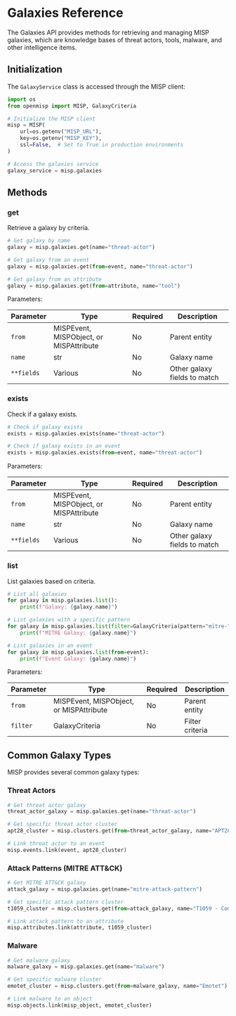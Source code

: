 # Galaxies Reference

The Galaxies API provides methods for retrieving and managing MISP galaxies, which are knowledge bases of threat actors, tools, malware, and other intelligence items.

## Initialization

The `GalaxyService` class is accessed through the MISP client:

```python
import os
from openmisp import MISP, GalaxyCriteria

# Initialize the MISP client
misp = MISP(
    url=os.getenv("MISP_URL"),
    key=os.getenv("MISP_KEY"),
    ssl=False,  # Set to True in production environments
)

# Access the galaxies service
galaxy_service = misp.galaxies
```

## Methods

### get

Retrieve a galaxy by criteria.

```python
# Get galaxy by name
galaxy = misp.galaxies.get(name="threat-actor")

# Get galaxy from an event
galaxy = misp.galaxies.get(from=event, name="threat-actor")

# Get galaxy from an attribute
galaxy = misp.galaxies.get(from=attribute, name="tool")
```

Parameters:

| Parameter | Type | Required | Description |
|-----------|------|----------|-------------|
| `from` | MISPEvent, MISPObject, or MISPAttribute | No | Parent entity |
| `name` | str | No | Galaxy name |
| `**fields` | Various | No | Other galaxy fields to match |

### exists

Check if a galaxy exists.

```python
# Check if galaxy exists
exists = misp.galaxies.exists(name="threat-actor")

# Check if galaxy exists in an event
exists = misp.galaxies.exists(from=event, name="threat-actor")
```

Parameters:

| Parameter | Type | Required | Description |
|-----------|------|----------|-------------|
| `from` | MISPEvent, MISPObject, or MISPAttribute | No | Parent entity |
| `name` | str | No | Galaxy name |
| `**fields` | Various | No | Other galaxy fields to match |

### list

List galaxies based on criteria.

```python
# List all galaxies
for galaxy in misp.galaxies.list():
    print(f"Galaxy: {galaxy.name}")

# List galaxies with a specific pattern
for galaxy in misp.galaxies.list(filter=GalaxyCriteria(pattern="mitre-")):
    print(f"MITRE Galaxy: {galaxy.name}")

# List galaxies in an event
for galaxy in misp.galaxies.list(from=event):
    print(f"Event Galaxy: {galaxy.name}")
```

Parameters:

| Parameter | Type | Required | Description |
|-----------|------|----------|-------------|
| `from` | MISPEvent, MISPObject, or MISPAttribute | No | Parent entity |
| `filter` | GalaxyCriteria | No | Filter criteria |

## Common Galaxy Types

MISP provides several common galaxy types:

### Threat Actors
```python
# Get threat actor galaxy
threat_actor_galaxy = misp.galaxies.get(name="threat-actor")

# Get specific threat actor cluster
apt28_cluster = misp.clusters.get(from=threat_actor_galaxy, name="APT28")

# Link threat actor to an event
misp.events.link(event, apt28_cluster)
```

### Attack Patterns (MITRE ATT&CK)
```python
# Get MITRE ATT&CK galaxy
attack_galaxy = misp.galaxies.get(name="mitre-attack-pattern")

# Get specific attack pattern cluster
t1059_cluster = misp.clusters.get(from=attack_galaxy, name="T1059 - Command and Scripting Interpreter")

# Link attack pattern to an attribute
misp.attributes.link(attribute, t1059_cluster)
```

### Malware
```python
# Get malware galaxy
malware_galaxy = misp.galaxies.get(name="malware")

# Get specific malware cluster
emotet_cluster = misp.clusters.get(from=malware_galaxy, name="Emotet")

# Link malware to an object
misp.objects.link(misp_object, emotet_cluster)
```
